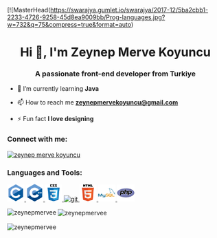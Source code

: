 [![MasterHead(https://swarajya.gumlet.io/swarajya/2017-12/5ba2cbb1-2233-4726-9258-45d8ea9009bb/Prog-languages.jpg?w=732&q=75&compress=true&format=auto)
<h1 align="center">Hi 👋, I'm Zeynep Merve Koyuncu</h1>
<h3 align="center">A passionate front-end developer from Turkiye</h3>

- 🌱 I’m currently learning **Java**

- 📫 How to reach me **zeynepmervekoyuncu@gmail.com**

- ⚡ Fun fact **I love designing**

<h3 align="left">Connect with me:</h3>
<p align="left">
<a href="https://linkedin.com/in/zeynep merve koyuncu" target="blank"><img align="center" src="https://raw.githubusercontent.com/rahuldkjain/github-profile-readme-generator/master/src/images/icons/Social/linked-in-alt.svg" alt="zeynep merve koyuncu" height="30" width="40" /></a>
</p>

<h3 align="left">Languages and Tools:</h3>
<p align="left"> <a href="https://www.cprogramming.com/" target="_blank" rel="noreferrer"> <img src="https://raw.githubusercontent.com/devicons/devicon/master/icons/c/c-original.svg" alt="c" width="40" height="40"/> </a> <a href="https://www.w3schools.com/cpp/" target="_blank" rel="noreferrer"> <img src="https://raw.githubusercontent.com/devicons/devicon/master/icons/cplusplus/cplusplus-original.svg" alt="cplusplus" width="40" height="40"/> </a> <a href="https://www.w3schools.com/css/" target="_blank" rel="noreferrer"> <img src="https://raw.githubusercontent.com/devicons/devicon/master/icons/css3/css3-original-wordmark.svg" alt="css3" width="40" height="40"/> </a> <a href="https://git-scm.com/" target="_blank" rel="noreferrer"> <img src="https://www.vectorlogo.zone/logos/git-scm/git-scm-icon.svg" alt="git" width="40" height="40"/> </a> <a href="https://www.w3.org/html/" target="_blank" rel="noreferrer"> <img src="https://raw.githubusercontent.com/devicons/devicon/master/icons/html5/html5-original-wordmark.svg" alt="html5" width="40" height="40"/> </a> <a href="https://www.mysql.com/" target="_blank" rel="noreferrer"> <img src="https://raw.githubusercontent.com/devicons/devicon/master/icons/mysql/mysql-original-wordmark.svg" alt="mysql" width="40" height="40"/> </a> <a href="https://www.php.net" target="_blank" rel="noreferrer"> <img src="https://raw.githubusercontent.com/devicons/devicon/master/icons/php/php-original.svg" alt="php" width="40" height="40"/> </a> </p>

<p><img align="left" src="https://github-readme-stats.vercel.app/api/top-langs?username=zeynepmervee&show_icons=true&locale=en&layout=compact" alt="zeynepmervee" /></p>

<p>&nbsp;<img align="center" src="https://github-readme-stats.vercel.app/api?username=zeynepmervee&show_icons=true&locale=en" alt="zeynepmervee" /></p>

<p><img align="center" src="https://github-readme-streak-stats.herokuapp.com/?user=zeynepmervee&" alt="zeynepmervee" /></p>

